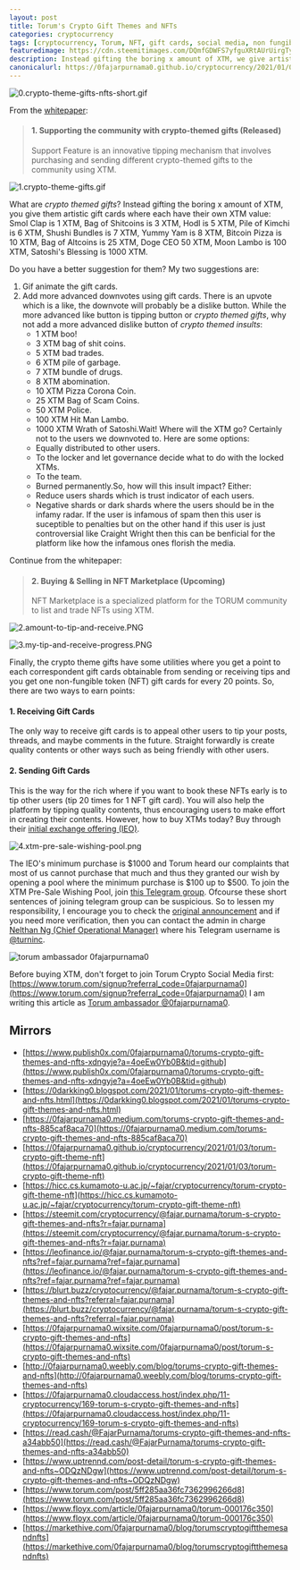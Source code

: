 ```yaml
---
layout: post
title: Torum's Crypto Gift Themes and NFTs
categories: cryptocurrency
tags: [cryptocurrency, Torum, NFT, gift cards, social media, non fungible token, tipping, art, referral, ambassador]
featuredimage: https://cdn.steemitimages.com/DQmfGDWFS7yfguXRtAUrUirgTyxt3gF1u4fEfmkbAT3nzYg/0.crypto-theme-gifts-nfts-short.gif
description: Instead gifting the boring x amount of XTM, we give artistic gift cards and finally they have some utilities where NFTs of them are made.
canonicalurl: https://0fajarpurnama0.github.io/cryptocurrency/2021/01/03/torum-crypto-gift-theme-nft
---
```

![0.crypto-theme-gifts-nfts-short.gif](https://cdn.steemitimages.com/DQmfGDWFS7yfguXRtAUrUirgTyxt3gF1u4fEfmkbAT3nzYg/0.crypto-theme-gifts-nfts-short.gif)

From the [whitepaper](https://whitepaper.s3.us-east-2.amazonaws.com/torum-whitepaper-V2.0-EN.pdf):

> #### 1\. Supporting the community with crypto-themed gifts (Released)
> 
> Support Feature is an innovative tipping mechanism that involves purchasing and sending different crypto-themed gifts to the community using XTM.

![1.crypto-theme-gifts.gif](https://cdn.steemitimages.com/DQmQW5dKC5Cav9kCZgVUM9ADQCwyRWfVfyDH5Sr2um3yVEq/1.crypto-theme-gifts.gif)

What are _crypto themed gifts_? Instead gifting the boring x amount of XTM, you give them artistic gift cards where each have their own XTM value: Smol Clap is 1 XTM, Bag of Shitcoins is 3 XTM, Hodl is 5 XTM, Pile of Kimchi is 6 XTM, Shushi Bundles is 7 XTM, Yummy Yam is 8 XTM, Bitcoin Pizza is 10 XTM, Bag of Altcoins is 25 XTM, Doge CEO 50 XTM, Moon Lambo is 100 XTM, Satoshi's Blessing is 1000 XTM.

Do you have a better suggestion for them? My two suggestions are:

1.  Gif animate the gift cards.
2.  Add more advanced downvotes using gift cards. There is an upvote which is a like, the downvote will probably be a dislike button. While the more advanced like button is tipping button or _crypto themed gifts_, why not add a more advanced dislike button of _crypto themed insults_:
    *   1 XTM boo!
    *   3 XTM bag of shit coins.
    *   5 XTM bad trades.
    *   6 XTM pile of garbage.
    *   7 XTM bundle of drugs.
    *   8 XTM abomination.
    *   10 XTM Pizza Corona Coin.
    *   25 XTM Bag of Scam Coins.
    *   50 XTM Police.
    *   100 XTM Hit Man Lambo.
    *   1000 XTM Wrath of Satoshi.Wait! Where will the XTM go? Certainly not to the users we downvoted to. Here are some options:
    *   Equally distributed to other users.
    *   To the locker and let governance decide what to do with the locked XTMs.
    *   To the team.
    *   Burned permanently.So, how will this insult impact? Either:
    *   Reduce users shards which is trust indicator of each users.
    *   Negative shards or dark shards where the users should be in the infamy radar. If the user is infamous of spam then this user is suceptible to penalties but on the other hand if this user is just controversial like Craight Wright then this can be benficial for the platform like how the infamous ones florish the media.

Continue from the whitepaper:

> #### 2\. Buying & Selling in NFT Marketplace (Upcoming)
> 
> NFT Marketplace is a specialized platform for the TORUM community to list and trade NFTs using XTM.

![2.amount-to-tip-and-receive.PNG](https://cdn.steemitimages.com/DQmbxt2F8TQ9PLBReM8BxwohMophVXhnizXHZU2xFHe6N5m/2.amount-to-tip-and-receive.PNG)

![3.my-tip-and-receive-progress.PNG](https://cdn.steemitimages.com/DQmdt6K6VSjxEz1z1dBZUMiPcwP6KoEgB1Q4fi9b8DToiJ3/3.my-tip-and-receive-progress.PNG)

Finally, the crypto theme gifts have some utilities where you get a point to each correspondent gift cards obtainable from sending or receiving tips and you get one non-fungible token (NFT) gift cards for every 20 points. So, there are two ways to earn points:



#### 1\. Receiving Gift Cards

The only way to receive gift cards is to appeal other users to tip your posts, threads, and maybe comments in the future. Straight forwardly is create quality contents or other ways such as being friendly with other users.

#### 2\. Sending Gift Cards

This is the way for the rich where if you want to book these NFTs early is to tip other users (tip 20 times for 1 NFT gift card). You will also help the platform by tipping quality contents, thus encouraging users to make effort in creating their contents. However, how to buy XTMs today? Buy through their [initial exchange offering (IEO)](https://ieo.torum.com/).

![4.xtm-pre-sale-wishing-pool.png](https://cdn.steemitimages.com/DQmfTWYnRiixd7fQyqobBPBEqXYLeFmBhuAYQUz4p5hnuGt/4.xtm-pre-sale-wishing-pool.png)

The IEO's minimum purchase is $1000 and Torum heard our complaints that most of us cannot purchase that much and thus they granted our wish by opening a pool where the minimum purchase is $100 up to $500\. To join the XTM Pre-Sale Wishing Pool, join [this Telegram group](https://t.me/joinchat/G6zVJlfcioEq_4okwx1b6A). Ofcourse these short sentences of joining telegram group can be suspicious. So to lessen my responsibility, I encourage you to check the [original announcement](https://www.torum.com/post/5f7ee108a6a858798803e874) and if you need more verification, then you can contact the admin in charge [Nelthan Ng (Chief Operational Manager)](https://www.torum.com/u/nelthan) where his Telegram username is [@turninc](https://t.me/).



![torum ambassador 0fajarpurnama0](https://images.blurt.buzz/DQmRX6cFW1x9nSBYo29HcVs3EKew1Rt1TkgH1NLhR458Rhi/ambassador-fajar-purnama.jpg)

Before buying XTM, don't forget to join Torum Crypto Social Media first: [https://www.torum.com/signup?referral_code=0fajarpurnama0](https://www.torum.com/signup?referral_code=0fajarpurnama0) I am writing this article as [Torum ambassador @0fajarpurnama0](https://www.torum.com/u/0fajarpurnama0).

## Mirrors

*   [https://www.publish0x.com/0fajarpurnama0/torums-crypto-gift-themes-and-nfts-xdngyje?a=4oeEw0Yb0B&tid=github](https://www.publish0x.com/0fajarpurnama0/torums-crypto-gift-themes-and-nfts-xdngyje?a=4oeEw0Yb0B&tid=github)
*   [https://0darkking0.blogspot.com/2021/01/torums-crypto-gift-themes-and-nfts.html](https://0darkking0.blogspot.com/2021/01/torums-crypto-gift-themes-and-nfts.html)
*   [https://0fajarpurnama0.medium.com/torums-crypto-gift-themes-and-nfts-885caf8aca70](https://0fajarpurnama0.medium.com/torums-crypto-gift-themes-and-nfts-885caf8aca70)
*   [https://0fajarpurnama0.github.io/cryptocurrency/2021/01/03/torum-crypto-gift-theme-nft](https://0fajarpurnama0.github.io/cryptocurrency/2021/01/03/torum-crypto-gift-theme-nft)
*   [https://hicc.cs.kumamoto-u.ac.jp/~fajar/cryptocurrency/torum-crypto-gift-theme-nft](https://hicc.cs.kumamoto-u.ac.jp/~fajar/cryptocurrency/torum-crypto-gift-theme-nft)
*   [https://steemit.com/cryptocurrency/@fajar.purnama/torum-s-crypto-gift-themes-and-nfts?r=fajar.purnama](https://steemit.com/cryptocurrency/@fajar.purnama/torum-s-crypto-gift-themes-and-nfts?r=fajar.purnama)
*	[https://leofinance.io/@fajar.purnama/torum-s-crypto-gift-themes-and-nfts?ref=fajar.purnama?ref=fajar.purnama](https://leofinance.io/@fajar.purnama/torum-s-crypto-gift-themes-and-nfts?ref=fajar.purnama?ref=fajar.purnama)
*   [https://blurt.buzz/cryptocurrency/@fajar.purnama/torum-s-crypto-gift-themes-and-nfts?referral=fajar.purnama](https://blurt.buzz/cryptocurrency/@fajar.purnama/torum-s-crypto-gift-themes-and-nfts?referral=fajar.purnama)
*   [https://0fajarpurnama0.wixsite.com/0fajarpurnama0/post/torum-s-crypto-gift-themes-and-nfts](https://0fajarpurnama0.wixsite.com/0fajarpurnama0/post/torum-s-crypto-gift-themes-and-nfts)
*   [http://0fajarpurnama0.weebly.com/blog/torums-crypto-gift-themes-and-nfts](http://0fajarpurnama0.weebly.com/blog/torums-crypto-gift-themes-and-nfts)
*   [https://0fajarpurnama0.cloudaccess.host/index.php/11-cryptocurrency/169-torum-s-crypto-gift-themes-and-nfts](https://0fajarpurnama0.cloudaccess.host/index.php/11-cryptocurrency/169-torum-s-crypto-gift-themes-and-nfts)
*   [https://read.cash/@FajarPurnama/torums-crypto-gift-themes-and-nfts-a34abb50](https://read.cash/@FajarPurnama/torums-crypto-gift-themes-and-nfts-a34abb50)
*   [https://www.uptrennd.com/post-detail/torum-s-crypto-gift-themes-and-nfts~ODQzNDgw](https://www.uptrennd.com/post-detail/torum-s-crypto-gift-themes-and-nfts~ODQzNDgw)
*   [https://www.torum.com/post/5ff285aa36fc7362996266d8](https://www.torum.com/post/5ff285aa36fc7362996266d8)
*   [https://www.floyx.com/article/0fajarpurnama0/torum-000176c350](https://www.floyx.com/article/0fajarpurnama0/torum-000176c350)
*   [https://markethive.com/0fajarpurnama0/blog/torumscryptogiftthemesandnfts](https://markethive.com/0fajarpurnama0/blog/torumscryptogiftthemesandnfts)